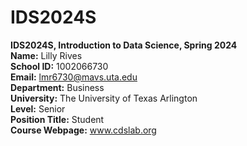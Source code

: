 # IDS2024S

**IDS2024S, Introduction to Data Science, Spring 2024**  
**Name:** Lilly Rives  
**School ID:** 1002066730    
**Email:** lmr6730@mavs.uta.edu    
**Department:** Business    
**University:** The University of Texas Arlington  
**Level:** Senior   
**Position Title:** Student  
**Course Webpage:** www.cdslab.org  
